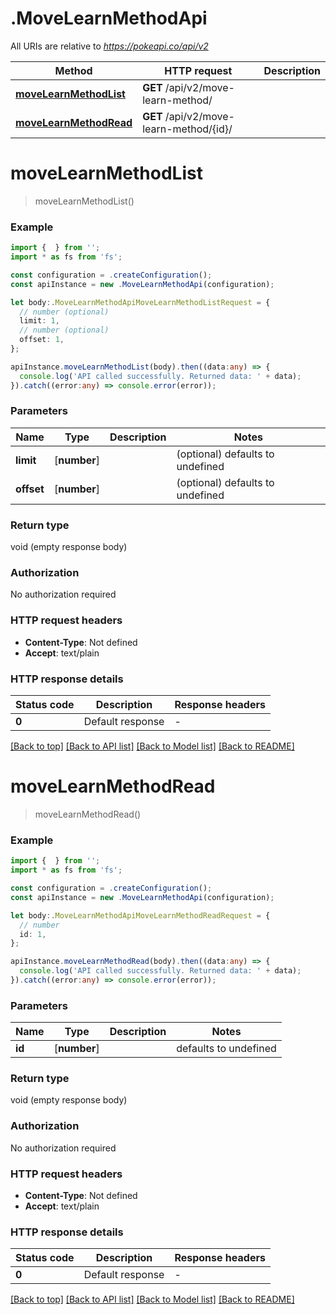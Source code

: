 # .MoveLearnMethodApi

All URIs are relative to *https://pokeapi.co/api/v2*

Method | HTTP request | Description
------------- | ------------- | -------------
[**moveLearnMethodList**](MoveLearnMethodApi.md#moveLearnMethodList) | **GET** /api/v2/move-learn-method/ | 
[**moveLearnMethodRead**](MoveLearnMethodApi.md#moveLearnMethodRead) | **GET** /api/v2/move-learn-method/{id}/ | 


# **moveLearnMethodList**
> moveLearnMethodList()


### Example


```typescript
import {  } from '';
import * as fs from 'fs';

const configuration = .createConfiguration();
const apiInstance = new .MoveLearnMethodApi(configuration);

let body:.MoveLearnMethodApiMoveLearnMethodListRequest = {
  // number (optional)
  limit: 1,
  // number (optional)
  offset: 1,
};

apiInstance.moveLearnMethodList(body).then((data:any) => {
  console.log('API called successfully. Returned data: ' + data);
}).catch((error:any) => console.error(error));
```


### Parameters

Name | Type | Description  | Notes
------------- | ------------- | ------------- | -------------
 **limit** | [**number**] |  | (optional) defaults to undefined
 **offset** | [**number**] |  | (optional) defaults to undefined


### Return type

void (empty response body)

### Authorization

No authorization required

### HTTP request headers

 - **Content-Type**: Not defined
 - **Accept**: text/plain


### HTTP response details
| Status code | Description | Response headers |
|-------------|-------------|------------------|
**0** | Default response |  -  |

[[Back to top]](#) [[Back to API list]](README.md#documentation-for-api-endpoints) [[Back to Model list]](README.md#documentation-for-models) [[Back to README]](README.md)

# **moveLearnMethodRead**
> moveLearnMethodRead()


### Example


```typescript
import {  } from '';
import * as fs from 'fs';

const configuration = .createConfiguration();
const apiInstance = new .MoveLearnMethodApi(configuration);

let body:.MoveLearnMethodApiMoveLearnMethodReadRequest = {
  // number
  id: 1,
};

apiInstance.moveLearnMethodRead(body).then((data:any) => {
  console.log('API called successfully. Returned data: ' + data);
}).catch((error:any) => console.error(error));
```


### Parameters

Name | Type | Description  | Notes
------------- | ------------- | ------------- | -------------
 **id** | [**number**] |  | defaults to undefined


### Return type

void (empty response body)

### Authorization

No authorization required

### HTTP request headers

 - **Content-Type**: Not defined
 - **Accept**: text/plain


### HTTP response details
| Status code | Description | Response headers |
|-------------|-------------|------------------|
**0** | Default response |  -  |

[[Back to top]](#) [[Back to API list]](README.md#documentation-for-api-endpoints) [[Back to Model list]](README.md#documentation-for-models) [[Back to README]](README.md)


